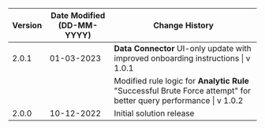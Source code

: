 | **Version** | **Date Modified (DD-MM-YYYY)** | **Change History**                          |
|-------------|--------------------------------|---------------------------------------------|
| 2.0.1       | 01-03-2023                     | **Data Connector** UI-only update with improved onboarding instructions \| v 1.0.1
|             |                                | Modified rule logic for **Analytic Rule** \"Successful Brute Force attempt\" for better query performance \| v 1.0.2|
| 2.0.0       | 10-12-2022                     | Initial solution release |
